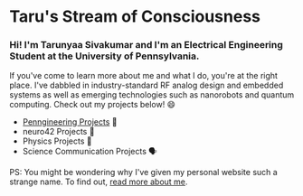 # Taru's Stream of Consciousness
### Hi! I'm Tarunyaa Sivakumar and I'm an Electrical Engineering Student at the University of Pennsylvania.
If you've come to learn more about me and what I do, you're at the right place. I've dabbled in industry-standard RF analog design and embedded systems as well as emerging technologies such as nanorobots and quantum computing. Check out my projects below! 😄

- [Penngineering Projects](https://tarunyaa.github.io/penngineering-projects/) 🦾
- neuro42 Projects 🧠
- Physics Projects 🔭
- Science Communication Projects 🗣

PS: You might be wondering why I've given my personal website such a strange name. To find out, [read more about me](https://tarunyaa.github.io/more-about-me/).

